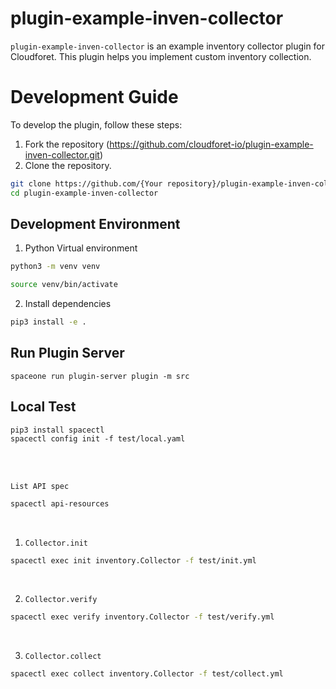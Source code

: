 # plugin-example-inven-collector

`plugin-example-inven-collector` is an example inventory collector plugin for Cloudforet. This plugin helps you implement custom inventory collection.

# Development Guide

To develop the plugin, follow these steps:

1. Fork the repository (https://github.com/cloudforet-io/plugin-example-inven-collector.git)
2. Clone the repository.

```bash
git clone https://github.com/{Your repository}/plugin-example-inven-collector.git
cd plugin-example-inven-collector
```

## Development Environment

1) Python Virtual environment
```bash
python3 -m venv venv
```
```bash
source venv/bin/activate
```

2) Install dependencies
```bash
pip3 install -e .
```

## Run Plugin Server

```
spaceone run plugin-server plugin -m src
```


## Local Test

```angular2html
pip3 install spacectl
spacectl config init -f test/local.yaml
```
<br>
<br>

`List API spec`
```bash
spacectl api-resources
```

<br>

1) `Collector.init`
```bash
spacectl exec init inventory.Collector -f test/init.yml
```

<br>

2) `Collector.verify`
```bash
spacectl exec verify inventory.Collector -f test/verify.yml
```

<br>

3) `Collector.collect`
```bash
spacectl exec collect inventory.Collector -f test/collect.yml
```

